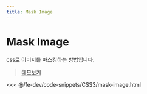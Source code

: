 ```yaml
---
title: Mask Image
---
```


# Mask Image
css로 이미지를 마스킹하는 방법입니다.

> [데모보기](https://the-next-web-research-lab.github.io/docs/fe-dev/code-snippets/CSS3/mask-image.html)

<<< @/fe-dev/code-snippets/CSS3/mask-image.html

